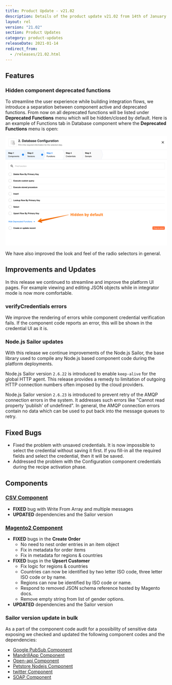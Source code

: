 ```yaml
---
title: Product Update - v21.02
description: Details of the product update v21.02 from 14th of January 2021.
layout: rel
version: "21.02"
section: Product Updates
category: product-updates
releaseDate: 2021-01-14
redirect_from:
  - /releases/21.02.html
---
```


## Features

### Hidden component deprecated functions

To streamline the user experience while building integration flows, we introduce a separation
between component active and deprecated functions. From now on all
deprecated functions will be listed under **Deprecated Functions**
menu which will be hidden/closed by default. Here is an example of Functions tab
in Database component where the **Deprecated Functions** menu is open:

![Deprecated Functions](/assets/img/RN/2102/hidden-functions.png)

We have also improved the look and feel of the radio selectors in general.

## Improvements and Updates

In this release we continued to streamline and improve the platform
UI pages. For example viewing and editing JSON objects while in integrator mode
is now more comfortable.

### verifyCredentials errors

We improve the rendering of errors while component credential verification fails. If the
component code reports an error, this will be shown in the credential UI as it is.

### Node.js Sailor updates

With this release we continue improvements of the Node.js Sailor, the base
library used to compile any Node.js based component code during the platform deployments.

Node.js Sailor version `2.6.22` is introduced to enable `keep-alive` for the global
HTTP agent. This release provides a remedy to limitation of outgoing HTTP connection
numbers often imposed by the cloud providers.

Node.js Sailor version `2.6.23` is introduced to prevent retry of the AMQP
connection errors in the system. It addresses such errors like
"Cannot read property 'publish' of undefined". In general, the AMQP connection
errors contain no data which can be used to put back into the message queues to retry.

## Fixed Bugs

*   Fixed the problem with unsaved credentials. It is now impossible to select the credential without saving it first. If you fill-in all the required fields and select the credential, then it will be saved.
*   Addressed the problem with the Configuration component credentials during the recipe activation phase.

## Components

### [CSV Component](/components/csv/)

*   **FIXED** bug with Write From Array and multiple messages
*   **UPDATED** dependencies and the Sailor version

### [Magento2 Component](/components/magento2/)

*   **FIXED** bugs in the **Create Order**
    *   No need to nest order entries in an item object
    *   Fix in metadata for order items
    *   Fix in metadata for regions & countries
*   **FIXED** bugs in the **Upsert Customer**
    *   Fix logic for regions & countries
    *   Countries can now be identified by two letter ISO code, three letter ISO code or by name.
    *   Regions can now be identified by ISO code or name.
    *   Respond to removed JSON schema reference hosted by Magento docs.
    *   Remove empty string from list of gender options.
*   **UPDATED** dependencies and the Sailor version


### Sailor version update in bulk

As a part of the component code audit for a possibility of sensitive data
exposing we checked and updated the following component codes and the dependencies:

*   [Google PubSub Component](/components/google-pubsub/)
*   [MandrillApp Component](/components/mandrillapp/)
*   [Open-api Component](/components/open-api/)
*   [Petstore Nodejs Component](/components/petstore-nodejs/)
*   [twitter Component](/components/twitter/)
*   [SOAP Component](/components/soap/)
